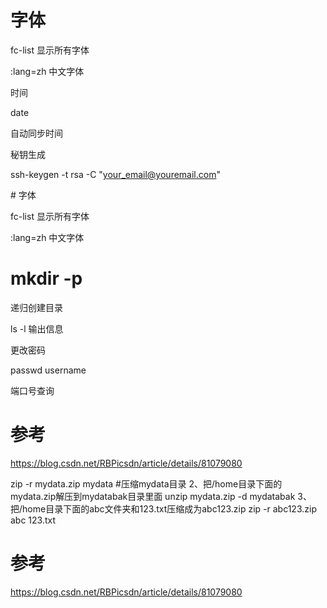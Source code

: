 # 字体

fc-list 显示所有字体

:lang=zh 中文字体

时间

date

自动同步时间

秘钥生成

ssh-keygen -t rsa -C "your_email@youremail.com"



\# 字体



fc-list 显示所有字体



:lang=zh 中文字体



# mkdir -p

递归创建目录

ls -l 输出信息



更改密码

passwd username



端口号查询

# 参考



https://blog.csdn.net/RBPicsdn/article/details/81079080



zip -r mydata.zip mydata #压缩mydata目录
2、把/home目录下面的mydata.zip解压到mydatabak目录里面
unzip mydata.zip -d mydatabak
3、把/home目录下面的abc文件夹和123.txt压缩成为abc123.zip
zip -r abc123.zip abc 123.txt

# 参考



https://blog.csdn.net/RBPicsdn/article/details/81079080